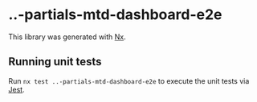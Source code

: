 # ..-partials-mtd-dashboard-e2e

This library was generated with [Nx](https://nx.dev).

## Running unit tests

Run `nx test ..-partials-mtd-dashboard-e2e` to execute the unit tests via [Jest](https://jestjs.io).
